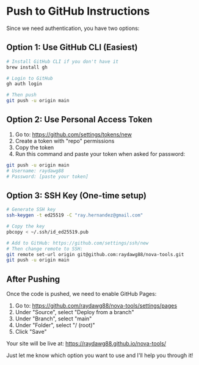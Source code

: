 # Push to GitHub Instructions

Since we need authentication, you have two options:

## Option 1: Use GitHub CLI (Easiest)
```bash
# Install GitHub CLI if you don't have it
brew install gh

# Login to GitHub
gh auth login

# Then push
git push -u origin main
```

## Option 2: Use Personal Access Token
1. Go to: https://github.com/settings/tokens/new
2. Create a token with "repo" permissions
3. Copy the token
4. Run this command and paste your token when asked for password:
```bash
git push -u origin main
# Username: raydawg88
# Password: [paste your token]
```

## Option 3: SSH Key (One-time setup)
```bash
# Generate SSH key
ssh-keygen -t ed25519 -C "ray.hernandez@gmail.com"

# Copy the key
pbcopy < ~/.ssh/id_ed25519.pub

# Add to GitHub: https://github.com/settings/ssh/new
# Then change remote to SSH:
git remote set-url origin git@github.com:raydawg88/nova-tools.git
git push -u origin main
```

## After Pushing

Once the code is pushed, we need to enable GitHub Pages:

1. Go to: https://github.com/raydawg88/nova-tools/settings/pages
2. Under "Source", select "Deploy from a branch"
3. Under "Branch", select "main"
4. Under "Folder", select "/ (root)"
5. Click "Save"

Your site will be live at: https://raydawg88.github.io/nova-tools/

Just let me know which option you want to use and I'll help you through it!